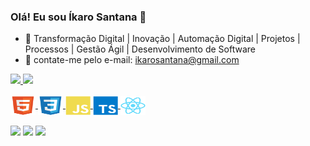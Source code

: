 ### Olá! Eu sou Íkaro Santana 👋

- 🔭 Transformação Digital | Inovação | Automação Digital | Projetos | Processos | Gestão Ágil | Desenvolvimento de Software
- 💬 contate-me pelo e-mail: ikarosantana@gmail.com

<div align="left">
  <a href="https://github.com/ikarosantana">
  <img height="120em" src="https://github-readme-stats.vercel.app/api?username=ikarosantana&show_icons=true&theme=dark&include_all_commits=true&count_private=true"/>
  <img height="120em" src="https://github-readme-stats.vercel.app/api/top-langs/?username=ikarosantana&layout=compact&langs_count=7&theme=dark"/>
</div>

<div style="display: inline_block"><br>
  <img align="center" alt="ikaro-HTML" height="30" width="40" src="https://raw.githubusercontent.com/devicons/devicon/master/icons/html5/html5-original.svg">
  <img align="center" alt="ikaro-CSS" height="30" width="40" src="https://raw.githubusercontent.com/devicons/devicon/master/icons/css3/css3-original.svg">
  <img align="center" alt="ikaro-Js" height="30" width="40" src="https://raw.githubusercontent.com/devicons/devicon/master/icons/javascript/javascript-plain.svg">
  <img align="center" alt="ikaro-Ts" height="30" width="40" src="https://raw.githubusercontent.com/devicons/devicon/master/icons/typescript/typescript-plain.svg">
  <img align="center" alt="ikaro-React" height="30" width="40" src="https://raw.githubusercontent.com/devicons/devicon/master/icons/react/react-original.svg">
 
 </div>
<br>

<div>
  <a href="https://instagram.com/ikarosantana" target="_blank"><img src="https://img.shields.io/badge/-Instagram-%23E4405F?style=for-the-badge&logo=instagram&logoColor=white" target="_blank"></a>
 <a href = "mailto:ikarosantana@gmail.com"><img src="https://img.shields.io/badge/-Gmail-%23333?style=for-the-badge&logo=gmail&logoColor=white" target="_blank"></a>
 <a href="https://www.linkedin.com/in/ikarosantana/" target="_blank"><img src="https://img.shields.io/badge/-LinkedIn-%230077B5?style=for-the-badge&logo=linkedin&logoColor=white" target="_blank"></a> 
 </div>
